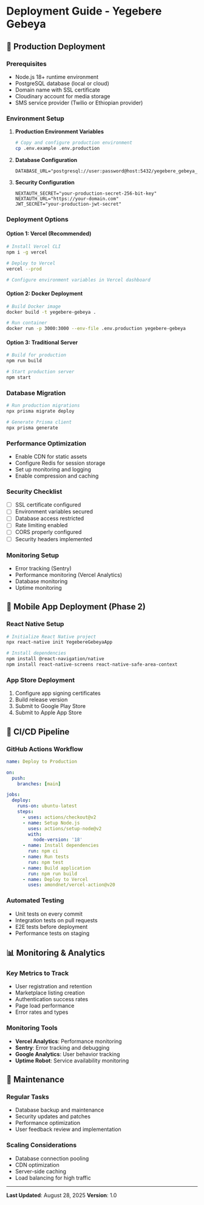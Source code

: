# Deployment Guide - Yegebere Gebeya

## 🚀 Production Deployment

### Prerequisites
- Node.js 18+ runtime environment
- PostgreSQL database (local or cloud)
- Domain name with SSL certificate
- Cloudinary account for media storage
- SMS service provider (Twilio or Ethiopian provider)

### Environment Setup

1. **Production Environment Variables**
   ```bash
   # Copy and configure production environment
   cp .env.example .env.production
   ```

2. **Database Configuration**
   ```env
   DATABASE_URL="postgresql://user:password@host:5432/yegebere_gebeya_prod"
   ```

3. **Security Configuration**
   ```env
   NEXTAUTH_SECRET="your-production-secret-256-bit-key"
   NEXTAUTH_URL="https://your-domain.com"
   JWT_SECRET="your-production-jwt-secret"
   ```

### Deployment Options

#### Option 1: Vercel (Recommended)
```bash
# Install Vercel CLI
npm i -g vercel

# Deploy to Vercel
vercel --prod

# Configure environment variables in Vercel dashboard
```

#### Option 2: Docker Deployment
```bash
# Build Docker image
docker build -t yegebere-gebeya .

# Run container
docker run -p 3000:3000 --env-file .env.production yegebere-gebeya
```

#### Option 3: Traditional Server
```bash
# Build for production
npm run build

# Start production server
npm start
```

### Database Migration
```bash
# Run production migrations
npx prisma migrate deploy

# Generate Prisma client
npx prisma generate
```

### Performance Optimization
- Enable CDN for static assets
- Configure Redis for session storage
- Set up monitoring and logging
- Enable compression and caching

### Security Checklist
- [ ] SSL certificate configured
- [ ] Environment variables secured
- [ ] Database access restricted
- [ ] Rate limiting enabled
- [ ] CORS properly configured
- [ ] Security headers implemented

### Monitoring Setup
- Error tracking (Sentry)
- Performance monitoring (Vercel Analytics)
- Database monitoring
- Uptime monitoring

## 📱 Mobile App Deployment (Phase 2)

### React Native Setup
```bash
# Initialize React Native project
npx react-native init YegebereGebeyaApp

# Install dependencies
npm install @react-navigation/native
npm install react-native-screens react-native-safe-area-context
```

### App Store Deployment
1. Configure app signing certificates
2. Build release version
3. Submit to Google Play Store
4. Submit to Apple App Store

## 🔄 CI/CD Pipeline

### GitHub Actions Workflow
```yaml
name: Deploy to Production

on:
  push:
    branches: [main]

jobs:
  deploy:
    runs-on: ubuntu-latest
    steps:
      - uses: actions/checkout@v2
      - name: Setup Node.js
        uses: actions/setup-node@v2
        with:
          node-version: '18'
      - name: Install dependencies
        run: npm ci
      - name: Run tests
        run: npm test
      - name: Build application
        run: npm run build
      - name: Deploy to Vercel
        uses: amondnet/vercel-action@v20
```

### Automated Testing
- Unit tests on every commit
- Integration tests on pull requests
- E2E tests before deployment
- Performance tests on staging

## 📊 Monitoring & Analytics

### Key Metrics to Track
- User registration and retention
- Marketplace listing creation
- Authentication success rates
- Page load performance
- Error rates and types

### Monitoring Tools
- **Vercel Analytics**: Performance monitoring
- **Sentry**: Error tracking and debugging
- **Google Analytics**: User behavior tracking
- **Uptime Robot**: Service availability monitoring

## 🔧 Maintenance

### Regular Tasks
- Database backup and maintenance
- Security updates and patches
- Performance optimization
- User feedback review and implementation

### Scaling Considerations
- Database connection pooling
- CDN optimization
- Server-side caching
- Load balancing for high traffic

---

**Last Updated**: August 28, 2025
**Version**: 1.0
